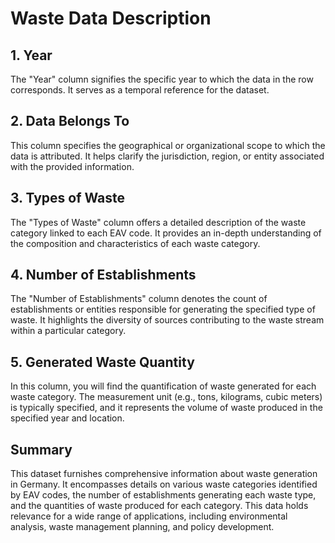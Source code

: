 # Waste Data Description

## 1. Year
The "Year" column signifies the specific year to which the data in the row corresponds. It serves as a temporal reference for the dataset.

## 2. Data Belongs To
This column specifies the geographical or organizational scope to which the data is attributed. It helps clarify the jurisdiction, region, or entity associated with the provided information.

## 3. Types of Waste
The "Types of Waste" column offers a detailed description of the waste category linked to each EAV code. It provides an in-depth understanding of the composition and characteristics of each waste category.

## 4. Number of Establishments
The "Number of Establishments" column denotes the count of establishments or entities responsible for generating the specified type of waste. It highlights the diversity of sources contributing to the waste stream within a particular category.

## 5. Generated Waste Quantity
In this column, you will find the quantification of waste generated for each waste category. The measurement unit (e.g., tons, kilograms, cubic meters) is typically specified, and it represents the volume of waste produced in the specified year and location.

## Summary
This dataset furnishes comprehensive information about waste generation in Germany. It encompasses details on various waste categories identified by EAV codes, the number of establishments generating each waste type, and the quantities of waste produced for each category. This data holds relevance for a wide range of applications, including environmental analysis, waste management planning, and policy development.
